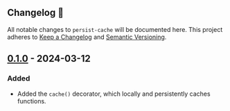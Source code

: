 ## Changelog 🔄
All notable changes to `persist-cache` will be documented here. This project adheres to [Keep a Changelog](https://keepachangelog.com/en/1.1.0/) and [Semantic Versioning](https://semver.org/spec/v2.0.0.html).

## [0.1.0] - 2024-03-12
### Added
- Added the `cache()` decorator, which locally and persistently caches functions.

[0.1.0]: https://github.com/umarbutler/persist-cache/releases/tag/v0.1.0